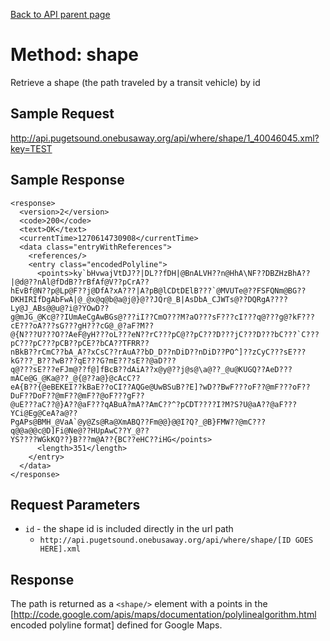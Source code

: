 [Back to API parent page](../index.html)

# Method: shape

Retrieve a shape (the path traveled by a transit vehicle) by id

## Sample Request

http://api.pugetsound.onebusaway.org/api/where/shape/1_40046045.xml?key=TEST

## Sample Response

    <response>
      <version>2</version>
      <code>200</code>
      <text>OK</text>
      <currentTime>1270614730908</currentTime>
      <data class="entryWithReferences">
        <references/>
        <entry class="encodedPolyline">
          <points>ky`bHvwajVtDJ??|DL??fDH|@BnALVH??n@HhA\NF??DBZHzBhA??|@d@??nAl@fDdB??rBfAf@V??pCrA??
    hEvBf@N??p@Lp@F??j@DfA?xA???|A?pB@lCDtDElB???`@MVUTe@??FSFQNm@BG??
    DKHIRIfDgAbFwA|@_@x@q@b@a@j@}@??JQr@_B|AsDbA_CJWTs@??DQRgA????Ly@J_ABs@@u@?i@?YOwD??
    g@mJG_@Kc@??IUmAeCgAwBGs@???iI??CmO???M?aO???sF???cI???q@???g@?kF???cE???oA???sG???gH???cG@_@?aF?M??
    @{N???U???O??AeF@yH???oL???eN??rC???pC@??pC???D???jC???D???bC???`C???pC???pC???pCB??pCE??bCA??TFRR??
    nBkB??rCmC??bA_A??xCsC??rAuA??bD_D??nDiD??nDiD??PO^]??zCyC???sE???kG???_B???wB???qE???G?mE???sE??@aD???
    q@???sE???eFJm@??f@]fBcB??dAiA??x@y@??j@s@\a@??_@u@KUGQ??AeD???mACe@G_@Ka@??_@{@??a@}@cAcC??
    eA{B??{@eBEKEI??kBaE??oCI??AQGe@UwBSuB??E]?wD??BwF???oF??@mF???oF??DuF??DoF??@mF??@mF??@oF???gF??
    @uE???aC??@}A??@aF???qABuA?mA??AmC??^?pCDT????I?M?S?U@aA??@aF???YCi@Eg@CeA?a@??
    PgAPs@BMH_@VaA`@y@Zs@Ra@XmABQ??Fm@@}@@I?Q?_@B}FMW??@mC???q@@a@@c@D]Fi@Ne@??HUpAwC??Y_@??
    YS????WGkKQ??}B???m@A??{BC??eHC??iHG</points>
          <length>351</length>
        </entry>
      </data>
    </response>

## Request Parameters

* `id` - the shape id is included directly in the url path
    * `http://api.pugetsound.onebusaway.org/api/where/shape/[ID GOES HERE].xml`

## Response

The path is returned as a `<shape/>` element with a points in the [http://code.google.com/apis/maps/documentation/polylinealgorithm.html encoded polyline format] defined for Google Maps.